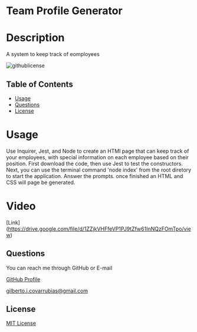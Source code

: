 # Team Profile Generator

# Description
A system to keep track of eomployees

![githublicense](https://shields.io/badge/license-MIT-blue.svg)

## Table of Contents
- [Usage](#usage)
- [Questions](#questions)
- [License](#license)

# Usage
Use Inquirer, Jest, and Node to create an HTMl page that can keep track of your employees, with special information on each employee based on their position. First download the code, then use Jest to test the constructors. Next, you can use the terminal command 'node index' from the root diretory to start the application. Answer the prompts. once finished an HTML and CSS will page be generated. 

# Video
[Link] (https://drive.google.com/file/d/1ZZjkVHFfeVP1PJ9tZfw61InNQzFOmTpo/view)

## Questions
You can reach me through GitHub or E-mail

[GitHub Profile](https://www.github.com/perfect-perfect/)

gilberto.j.covarrubias@gmail.com
    
## License
[MIT License](https://choosealicense.com/licenses/mit/)